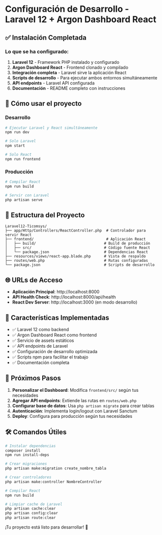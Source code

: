 # Configuración de Desarrollo - Laravel 12 + Argon Dashboard React

## ✅ Instalación Completada

### Lo que se ha configurado:

1. **Laravel 12** - Framework PHP instalado y configurado
2. **Argon Dashboard React** - Frontend clonado y compilado
3. **Integración completa** - Laravel sirve la aplicación React
4. **Scripts de desarrollo** - Para ejecutar ambos entornos simultáneamente
5. **API endpoints** - Laravel API configurada
6. **Documentación** - README completo con instrucciones

## 🚀 Cómo usar el proyecto

### Desarrollo
```bash
# Ejecutar Laravel y React simultáneamente
npm run dev

# Solo Laravel
npm start

# Solo React
npm run frontend
```

### Producción
```bash
# Compilar React
npm run build

# Servir con Laravel
php artisan serve
```

## 📁 Estructura del Proyecto

```
Laravel12-Ticomsys/
├── app/Http/Controllers/ReactController.php  # Controlador para servir React
├── frontend/                                 # Aplicación React
│   ├── build/                               # Build de producción
│   ├── src/                                 # Código fuente React
│   └── package.json                         # Dependencias React
├── resources/views/react-app.blade.php      # Vista de respaldo
├── routes/web.php                           # Rutas configuradas
└── package.json                             # Scripts de desarrollo
```

## 🌐 URLs de Acceso

- **Aplicación Principal**: http://localhost:8000
- **API Health Check**: http://localhost:8000/api/health
- **React Dev Server**: http://localhost:3000 (en modo desarrollo)

## 🔧 Características Implementadas

- ✅ Laravel 12 como backend
- ✅ Argon Dashboard React como frontend
- ✅ Servicio de assets estáticos
- ✅ API endpoints de Laravel
- ✅ Configuración de desarrollo optimizada
- ✅ Scripts npm para facilitar el trabajo
- ✅ Documentación completa

## 📝 Próximos Pasos

1. **Personalizar el Dashboard**: Modifica `frontend/src/` según tus necesidades
2. **Agregar API endpoints**: Extiende las rutas en `routes/web.php`
3. **Configurar base de datos**: Usa `php artisan migrate` para crear tablas
4. **Autenticación**: Implementa login/logout con Laravel Sanctum
5. **Deploy**: Configura para producción según tus necesidades

## 🛠️ Comandos Útiles

```bash
# Instalar dependencias
composer install
npm run install-deps

# Crear migraciones
php artisan make:migration create_nombre_tabla

# Crear controladores
php artisan make:controller NombreController

# Compilar React
npm run build

# Limpiar cache de Laravel
php artisan cache:clear
php artisan config:clear
php artisan route:clear
```

¡Tu proyecto está listo para desarrollar! 🎉
